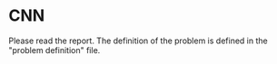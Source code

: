 # CNN
Please read the report. The definition of the problem is defined in the "problem definition" file.

